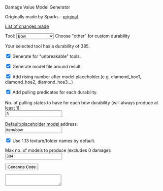 <!-- HTML originally by Sparks accidentalgames.com -->
<script src="customTool.js"></script>
<p>Damage Value Model Generator</p>
<p>Originally made by Sparks - <a href="http://accidentalgames.com/media/durabilityModels.php">original</a>.</p>
<p><a href="https://github.com/geenium/damage-value-generator/blob/master/changes_list.txt" target="_blank">List of changes made</a></p>
<p>Tool: <select id="tool" onchange="durabilityInfo()">
<option value="bow">Bow</option>
<option value="carrot_on_a_stick">Carrot on a Stick</option>
<option value="diamond_hoe">Diamond Tool</option>
<option value="elytra">Elytra</option>
<option value="fishing_rod">Fishing Rod</option>
<option value="flint_and_steel">Flint &amp; Steel</option>
<option value="golden_hoe">Golden Tool</option>
<option value="iron_hoe">Iron Tool</option>
<option value="trident_in_hand">Trident</option>
<option value="shears">Shears</option>
<option value="shield">Shield</option>
<option value="stone_hoe">Stone Tool</option>
<option value="wooden_hoe">Wooden Tool</option>
<option value="clock">Clock</option>
<option value="compass">Compass</option>
<option value="other">Other</option>
</select>
<span class ="info">Choose "other" for custom durability</span></p>
<div id="durabilityInfo">Your selected tool has a durability of 385.</div>
<p id="unbreakableHide"><input type ="checkbox" id="unbreakable" checked="checked"/> Generate for "unbreakable" tools.</p>
<p><input type ="checkbox" id="model" checked="checked"/> Generate model file around result.</p>
<p><input type ="checkbox" id="inc" checked="checked"/> Add rising number after model placeholder.<span class="info">(e.g. diamond_hoe1, diamond_hoe2, diamond_hoe3...)</span></p>
<p id="elytraBroken" hidden="true"><input type ="checkbox" id="elytraBrokenCheck"/> Create a predicate for when the elytra is broken.</p>
<p id="shieldBlock" hidden="true"><input type ="checkbox" id="shieldBlockCheck"/> Add a blocking model for each durability.</p>
<p id="bowPulling"><input type ="checkbox" id="bowPullingCheck" checked="checked"/> Add pulling predicates for each durability.<br><br>No. of pulling states to have for each bow durability (will always produce at least 1):<br>
<input type="text" value="3" id="bowPullingNum"/></p>
<p id="tridentThrown" hidden="true"><input type ="checkbox" id="tridentThrownCheck"/> Add a throwing model for each durability.</p>
<p id="rodCast" hidden="true"><input type ="checkbox" id="rodCastCheck"/> Add a rod cast model for each durability.</p>
<p>Default/placeholder model address:<br>
<input type="text" id="address" value="item/bow"/></p>
<p id="newTextureNames"><input type ="checkbox" id="newTextureNamesCheck" checked="checked"/> Use 1.13 texture/folder names by default.</p>
<p>Max no. of models to produce (excludes 0 damage):<br>
<input type="text" id="modelLimit" value="384"/></p>
<p><input type="button" value="Generate Code" id="generate" onclick="generate()"/></p>
<textarea readonly id="result" class="hidden"></textarea>
